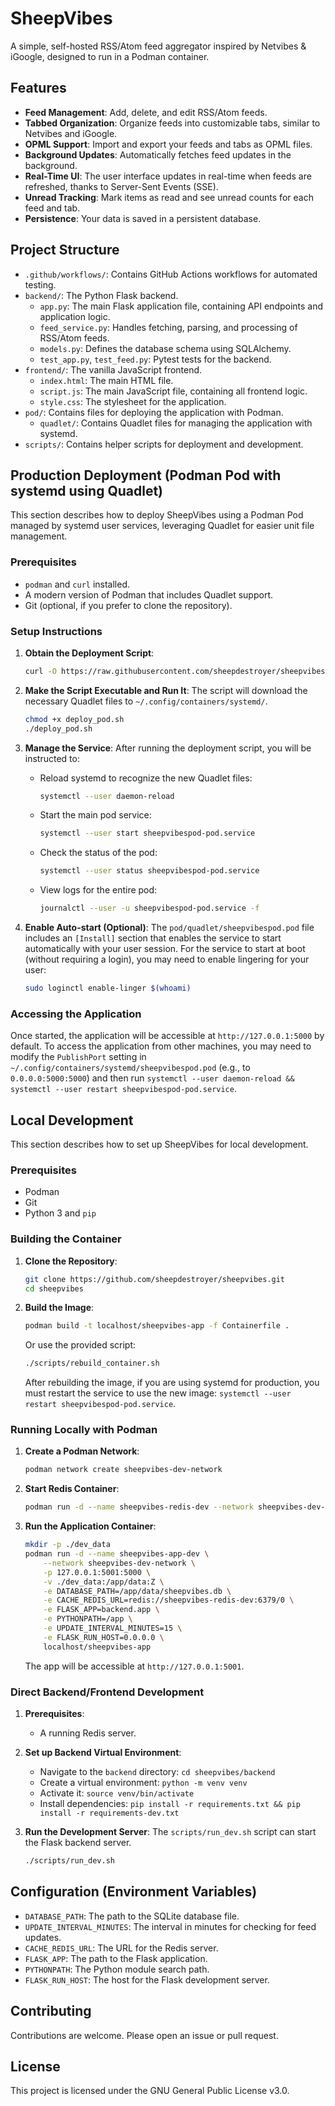 # SheepVibes

A simple, self-hosted RSS/Atom feed aggregator inspired by Netvibes & iGoogle, designed to run in a Podman container.

## Features

*   **Feed Management**: Add, delete, and edit RSS/Atom feeds.
*   **Tabbed Organization**: Organize feeds into customizable tabs, similar to Netvibes and iGoogle.
*   **OPML Support**: Import and export your feeds and tabs as OPML files.
*   **Background Updates**: Automatically fetches feed updates in the background.
*   **Real-Time UI**: The user interface updates in real-time when feeds are refreshed, thanks to Server-Sent Events (SSE).
*   **Unread Tracking**: Mark items as read and see unread counts for each feed and tab.
*   **Persistence**: Your data is saved in a persistent database.

## Project Structure

*   `.github/workflows/`: Contains GitHub Actions workflows for automated testing.
*   `backend/`: The Python Flask backend.
    *   `app.py`: The main Flask application file, containing API endpoints and application logic.
    *   `feed_service.py`: Handles fetching, parsing, and processing of RSS/Atom feeds.
    *   `models.py`: Defines the database schema using SQLAlchemy.
    *   `test_app.py`, `test_feed.py`: Pytest tests for the backend.
*   `frontend/`: The vanilla JavaScript frontend.
    *   `index.html`: The main HTML file.
    *   `script.js`: The main JavaScript file, containing all frontend logic.
    *   `style.css`: The stylesheet for the application.
*   `pod/`: Contains files for deploying the application with Podman.
    *   `quadlet/`: Contains Quadlet files for managing the application with systemd.
*   `scripts/`: Contains helper scripts for deployment and development.

## Production Deployment (Podman Pod with systemd using Quadlet)

This section describes how to deploy SheepVibes using a Podman Pod managed by systemd user services, leveraging Quadlet for easier unit file management.

### Prerequisites

*   `podman` and `curl` installed.
*   A modern version of Podman that includes Quadlet support.
*   Git (optional, if you prefer to clone the repository).

### Setup Instructions

1.  **Obtain the Deployment Script**:
    ```bash
    curl -O https://raw.githubusercontent.com/sheepdestroyer/sheepvibes/main/scripts/deploy_pod.sh
    ```

2.  **Make the Script Executable and Run It**:
    The script will download the necessary Quadlet files to `~/.config/containers/systemd/`.
    ```bash
    chmod +x deploy_pod.sh
    ./deploy_pod.sh
    ```

3.  **Manage the Service**:
    After running the deployment script, you will be instructed to:
    -   Reload systemd to recognize the new Quadlet files:
        ```bash
        systemctl --user daemon-reload
        ```
    -   Start the main pod service:
        ```bash
        systemctl --user start sheepvibespod-pod.service
        ```
    -   Check the status of the pod:
        ```bash
        systemctl --user status sheepvibespod-pod.service
        ```
    -   View logs for the entire pod:
        ```bash
        journalctl --user -u sheepvibespod-pod.service -f
        ```

4.  **Enable Auto-start (Optional)**:
    The `pod/quadlet/sheepvibespod.pod` file includes an `[Install]` section that enables the service to start automatically with your user session. For the service to start at boot (without requiring a login), you may need to enable lingering for your user:
    ```bash
    sudo loginctl enable-linger $(whoami)
    ```

### Accessing the Application

Once started, the application will be accessible at `http://127.0.0.1:5000` by default. To access the application from other machines, you may need to modify the `PublishPort` setting in `~/.config/containers/systemd/sheepvibespod.pod` (e.g., to `0.0.0.0:5000:5000`) and then run `systemctl --user daemon-reload && systemctl --user restart sheepvibespod-pod.service`.

## Local Development

This section describes how to set up SheepVibes for local development.

### Prerequisites

*   Podman
*   Git
*   Python 3 and `pip`

### Building the Container

1.  **Clone the Repository**:
    ```bash
    git clone https://github.com/sheepdestroyer/sheepvibes.git
    cd sheepvibes
    ```

2.  **Build the Image**:
    ```bash
    podman build -t localhost/sheepvibes-app -f Containerfile .
    ```
    Or use the provided script:
    ```bash
    ./scripts/rebuild_container.sh
    ```
    After rebuilding the image, if you are using systemd for production, you must restart the service to use the new image: `systemctl --user restart sheepvibespod-pod.service`.

### Running Locally with Podman

1.  **Create a Podman Network**:
    ```bash
    podman network create sheepvibes-dev-network
    ```

2.  **Start Redis Container**:
    ```bash
    podman run -d --name sheepvibes-redis-dev --network sheepvibes-dev-network docker.io/library/redis:alpine
    ```

3.  **Run the Application Container**:
    ```bash
    mkdir -p ./dev_data
    podman run -d --name sheepvibes-app-dev \
        --network sheepvibes-dev-network \
        -p 127.0.0.1:5001:5000 \
        -v ./dev_data:/app/data:Z \
        -e DATABASE_PATH=/app/data/sheepvibes.db \
        -e CACHE_REDIS_URL=redis://sheepvibes-redis-dev:6379/0 \
        -e FLASK_APP=backend.app \
        -e PYTHONPATH=/app \
        -e UPDATE_INTERVAL_MINUTES=15 \
        -e FLASK_RUN_HOST=0.0.0.0 \
        localhost/sheepvibes-app
    ```
    The app will be accessible at `http://127.0.0.1:5001`.

### Direct Backend/Frontend Development

1.  **Prerequisites**:
    *   A running Redis server.

2.  **Set up Backend Virtual Environment**:
    *   Navigate to the `backend` directory: `cd sheepvibes/backend`
    *   Create a virtual environment: `python -m venv venv`
    *   Activate it: `source venv/bin/activate`
    *   Install dependencies: `pip install -r requirements.txt && pip install -r requirements-dev.txt`

3.  **Run the Development Server**:
    The `scripts/run_dev.sh` script can start the Flask backend server.
    ```bash
    ./scripts/run_dev.sh
    ```

## Configuration (Environment Variables)

*   `DATABASE_PATH`: The path to the SQLite database file.
*   `UPDATE_INTERVAL_MINUTES`: The interval in minutes for checking for feed updates.
*   `CACHE_REDIS_URL`: The URL for the Redis server.
*   `FLASK_APP`: The path to the Flask application.
*   `PYTHONPATH`: The Python module search path.
*   `FLASK_RUN_HOST`: The host for the Flask development server.

## Contributing
Contributions are welcome. Please open an issue or pull request.

## License
This project is licensed under the GNU General Public License v3.0.
